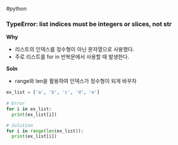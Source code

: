 ---
---
#python 
### TypeError: list indices must be integers or slices, not str

**Why**

- 리스트의 인덱스를 정수형이 아닌 문자열으로 사용했다.
- 주로 리스트를 for in 반복문에서 사용할 때 발생한다.

**Soln**

- range와 len을 활용하여 인덱스가 정수형이 되게 바꾸자

```python
ex_list = ['a', 'b', 'c', 'd', 'e']
  
# Error
for i in ex_list:
  print(ex_list[i])

# Solution
for i in range(len(ex_list)):
  print(ex_list[i])
```